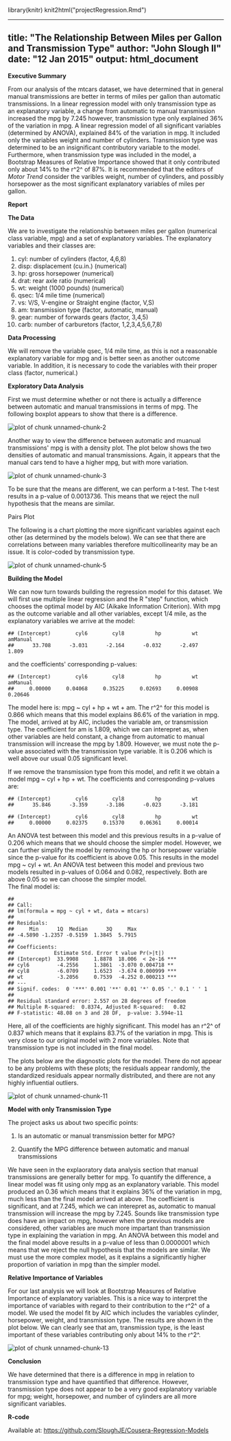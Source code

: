 library(knitr)
knit2html("projectRegression.Rmd")

---
title: "The Relationship Between Miles per Gallon and Transmission Type"
author: "John Slough II"
date: "12 Jan 2015"
output: html_document
---
**Executive Summary**

From our analysis of the mtcars dataset, we have determined that in general  manual transmissions are better in terms of miles per gallon than automatic transmissions.   In a linear regression model with only transmission type as an explanatory variable, a change from automatic to manual transmission increased the mpg by 7.245 however, transmission type only explained 36% of the variation in mpg.  A linear regression model of all significant variables (determined by ANOVA), explained 84% of the variation in mpg. It included only the variables weight and number of cylinders.  Transmission type was determined to be an insignificant contributory variable to the model.  Furthermore, when transmission type was included in the model, a Bootstrap Measures of Relative Importance showed that it only contributed only about 14% to the r^2^ of 87%.  It is recommended that the editors of *Motor Trend* consider the varibles weight, number of cylinders, and possibly horsepower as the most significant explanatory variables of miles per gallon.

**Report**


**The Data**

We are to investigate the relationship between miles per gallon (numerical class variable, mpg) and a set of explanatory variables.  The explanatory variables and their classes are:

1. cyl: number of cylinders (factor, 4,6,8)
2. disp: displacement (cu.in.) (numerical)
3. hp: gross horsepower (numerical)
4. drat: rear axle ratio (numerical)
5. wt: weight (1000 pounds) (numerical)
6. qsec: 1/4 mile time (numerical)
7. vs: V/S, V-engine or Straight engine (factor, V,S)
8. am: transmission type (factor, automatic, manual)
9. gear: number of forwards gears (factor, 3,4,5)
10. carb: number of carburetors (factor, 1,2,3,4,5,6,7,8)

**Data Processing**

We will remove the variable qsec, 1/4 mile time, as this is not a reasonable explanatory variable for mpg and is better seen as another outcome variable. In addition, it is necessary to code the variables with their proper class (factor, numerical.)

**Exploratory Data Analysis**

First we must determine whether or not there is actually a difference between automatic and manual transmissions in terms of mpg.  The following boxplot appears to show that there is a difference.  

![plot of chunk unnamed-chunk-2](figure/unnamed-chunk-2-1.png) 


Another way to view the difference between automatic and muanual transmissions' mpg is with a density plot.  The plot below shows the two densities of automatic and manual transmissions.  Again, it appears that the manual cars tend to have a higher mpg, but with more variation.



![plot of chunk unnamed-chunk-3](figure/unnamed-chunk-3-1.png) 



To be sure that the means are different, we can perform a t-test.  The t-test results in a p-value of 0.0013736.  This means that we reject the null hypothesis that the means are similar.

Pairs Plot

The following is a chart plotting the more significant variables against each other (as determined by the models below).  We can see that there are correlations between many variables therefore multicollinearity may be an issue.  It is color-coded by transmission type.  

![plot of chunk unnamed-chunk-5](figure/unnamed-chunk-5-1.png) 

**Building the Model**

We can now turn towards building the regression model for this dataset.  We will first use multiple linear regression and the R "step" function, which chooses the optimal model by AIC (Aikake Information Criterion).  With mpg as the outcome variable and all other variables, except 1/4 mile, as the explanatory variables we arrive at the model:



```
## (Intercept)        cyl6        cyl8          hp          wt    amManual 
##      33.708      -3.031      -2.164      -0.032      -2.497       1.809
```

and the coefficients' corresponding p-values:

```
## (Intercept)        cyl6        cyl8          hp          wt    amManual 
##     0.00000     0.04068     0.35225     0.02693     0.00908     0.20646
```

The model here is: mpg ~ cyl + hp + wt + am.
The r^2^ for this model is 0.866 which means that this model explains 86.6% of the variation in mpg.  The model, arrived at by AIC, includes the variable am, or transmission type. The coefficient for am is 1.809, which we can interepret as, when other variables are held constant, a change from automatic to manual transmission will increase the mpg by 1.809.  However, we must note the p-value associated with the transmission type variable.  It is 0.206 which is well above our usual 0.05 significant level.   

If we remove the transmission type from this model, and refit it we obtain a model mpg ~ cyl + hp + wt.  The coefficients and corresponding p-values are: 

```
## (Intercept)        cyl6        cyl8          hp          wt 
##      35.846      -3.359      -3.186      -0.023      -3.181
```

```
## (Intercept)        cyl6        cyl8          hp          wt 
##     0.00000     0.02375     0.15370     0.06361     0.00014
```

An ANOVA test between this model and this previous results in a p-value of 0.206 which means that we should choose the simpler model.  However, we can further simplify the model by removing the hp or horsepower variable since the p-value for its coefficient is above 0.05. This results in the model mpg ~ cyl + wt.  An ANOVA test between this model and previous two models resulted in p-values of 0.064 and 0.082, respectively.  Both are above 0.05 so we can choose the simpler model.  
The final model is:

```
## 
## Call:
## lm(formula = mpg ~ cyl + wt, data = mtcars)
## 
## Residuals:
##     Min      1Q  Median      3Q     Max 
## -4.5890 -1.2357 -0.5159  1.3845  5.7915 
## 
## Coefficients:
##             Estimate Std. Error t value Pr(>|t|)    
## (Intercept)  33.9908     1.8878  18.006  < 2e-16 ***
## cyl6         -4.2556     1.3861  -3.070 0.004718 ** 
## cyl8         -6.0709     1.6523  -3.674 0.000999 ***
## wt           -3.2056     0.7539  -4.252 0.000213 ***
## ---
## Signif. codes:  0 '***' 0.001 '**' 0.01 '*' 0.05 '.' 0.1 ' ' 1
## 
## Residual standard error: 2.557 on 28 degrees of freedom
## Multiple R-squared:  0.8374,	Adjusted R-squared:   0.82 
## F-statistic: 48.08 on 3 and 28 DF,  p-value: 3.594e-11
```
Here, all of the coefficients are highly significant.  This model has an r^2^ of 0.837 which means that it explains 83.7% of the variation in mpg.  This is very close to our original model with 2 more variables.  Note that transmission type is not included in the final model.

The plots below are the diagnostic plots for the model.  There do not appear to be any problems with these plots; the residuals appear randomly, the standardized residuals appear normally distributed, and there are not any highly influential outliers. 


![plot of chunk unnamed-chunk-11](figure/unnamed-chunk-11-1.png) 


**Model with only Transmission Type**


The project asks us about two specific points: 

1. Is an automatic or manual transmission better for MPG?

2. Quantify the MPG difference between automatic and manual transmissions

We have seen in the explaoratory data analysis section that manual transmissions are generally better for mpg.  To quantify the difference, a linear model was fit using only mpg as an explanatory variable.  This model produced an 0.36 which means that it explains 36% of the variation in mpg, much less than the final model arrived at above.  The coefficient is significant, and at 7.245, which we can interepret as, automatic to manual transmission will increase the mpg by 7.245.  Sounds like transmission type does have an impact on mpg, however when the previous models are considered, other variables are much more impartant than transmission type in explaining the variation in mpg. An ANOVA between this model and the final model above results in a p-value of less than 0.0000001 which means that we reject the null hypothesis that the models are similar.  We must use the more complex model, as it explains a significantly higher proportion of variation in mpg than the simpler model.  

**Relative Importance of Variables**

For our last analysis we will look at Bootstrap Measures of Relative Importance of explanatory variables.  This is a nice way to interpret the importance of variables with regard to their contribution to the r^2^ of a model. We used the model fit by AIC which includes the variables cylinder, horsepower, weight, and transmission type. The results are shown in the plot below.  We can clearly see that am, transmission type, is the least important of these variables contributing only about 14% to the r^2^.  

![plot of chunk unnamed-chunk-13](figure/unnamed-chunk-13-1.png) 


**Conclusion**

We have determined that there is a difference in mpg in relation to transmission type and have quantified that difference. However, transmission type does not appear to be a very good explanatory variable for mpg; weight, horsepower, and number of cylinders are all more significant variables.  

**R-code**

Available at: https://github.com/SloughJE/Cousera-Regression-Models
